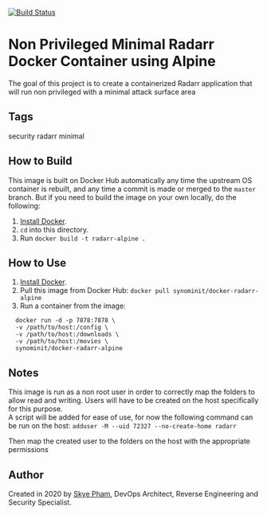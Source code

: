 [![Build Status](https://travis-ci.com/synominit/docker-radarr-alpine.svg?token=UxNrdTp4uZjxLv6pUq4x&branch=master)](https://travis-ci.com/synominit/docker-radarr-alpine)

# Non Privileged Minimal Radarr Docker Container using Alpine

The goal of this project is to create a containerized Radarr application that will run non privileged with a minimal attack surface area  

## Tags
security radarr minimal

## How to Build

This image is built on Docker Hub automatically any time the upstream OS container is rebuilt, and any time a commit is made or merged to the `master` branch. But if you need to build the image on your own locally, do the following:

  1. [Install Docker](https://docs.docker.com/install/).
  2. `cd` into this directory.
  3. Run `docker build -t radarr-alpine .`


## How to Use

  1. [Install Docker](https://docs.docker.com/engine/installation/).
  2. Pull this image from Docker Hub: `docker pull synominit/docker-radarr-alpine`
  3. Run a container from the image:
```
  docker run -d -p 7878:7878 \
  -v /path/to/host:/config \
  -v /path/to/host:/downloads \
  -v /path/to/host:/movies \
  synominit/docker-radarr-alpine
```


## Notes
This image is run as a non root user in order to correctly map the folders to allow read and writing.
Users will have to be created on the host specifically for this purpose.  
A script will be added for ease of use, for now the following command can be run on the host:
`adduser -M --uid 72327 --no-create-home radarr`

Then map the created user to the folders on the host with the appropriate permissions


## Author

Created in 2020 by [Skye Pham](https://www.skyelp.com/), DevOps Architect, Reverse Engineering and Security Specialist.
